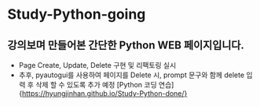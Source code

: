 # Study-Python-going
## 강의보며 만들어본 간단한 Python WEB 페이지입니다.
- Page Create, Update, Delete 구현 및 리팩토링 실시
- 추후, pyautogui를 사용하여 페이지를 Delete 시, prompt 문구와 함께 delete 입력 후 삭제 할 수 있도록 추가 예정
[Python 코딩 연습] {https://hyungjinhan.github.io/Study-Python-done/}
